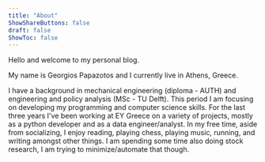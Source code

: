 ```yaml
---
title: "About"
ShowShareButtons: false
draft: false
ShowToc: false
---
```


Hello and welcome to my personal blog.

My name is Georgios Papazotos and I currently live in Athens, Greece.
<!-- I write mostly about programming, music, and life. -->

I have a background in mechanical engineering (diploma - AUTH) and engineering and policy analysis (MSc - TU Delft). 
This period I am focusing on developing my programming and computer science skills.
For the last three years I've been working at EY Greece on a variety of projects, mostly as a python developer and as a data engineer/analyst. 
In my free time, aside from socializing,
I enjoy reading, playing chess, playing music, running, 
and writing amongst other things.
I am spending some time also doing stock research, I am trying to minimize/automate that though.
